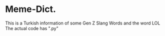 # Meme-Dict.
This is a Turkish information of some Gen Z Slang Words and the word LOL
The actual code has ".py"
